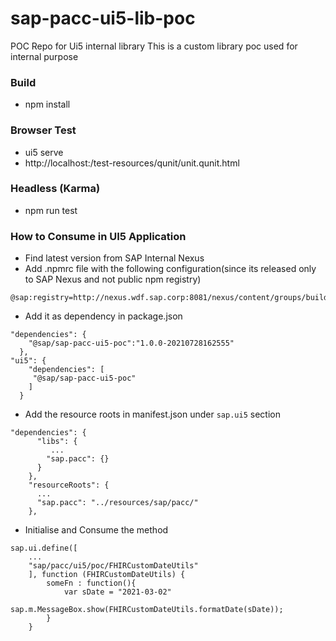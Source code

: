# sap-pacc-ui5-lib-poc
POC Repo for Ui5 internal library
This is a custom library poc used for internal purpose
### Build
* npm install
### Browser Test 
* ui5 serve
* http://localhost:<port>/test-resources/qunit/unit.qunit.html
### Headless (Karma)
* npm run test
### How to Consume in UI5 Application
* Find latest version from SAP Internal Nexus  
* Add .npmrc file with the following configuration(since its released only to SAP Nexus and not public npm registry)
```
@sap:registry=http://nexus.wdf.sap.corp:8081/nexus/content/groups/build.milestones.npm
```
* Add it as dependency in package.json
```
"dependencies": {
    "@sap/sap-pacc-ui5-poc":"1.0.0-20210728162555"
  },
"ui5": {
    "dependencies": [
     "@sap/sap-pacc-ui5-poc"
    ]
  }
``` 
* Add the resource roots in manifest.json under `sap.ui5` section
```
"dependencies": {
      "libs": {
         ...
        "sap.pacc": {}
      }
    },
    "resourceRoots": {
      ...
      "sap.pacc": "../resources/sap/pacc/"
    },
```
* Initialise and Consume the method
```
sap.ui.define([
    ...
    "sap/pacc/ui5/poc/FHIRCustomDateUtils"
    ], function (FHIRCustomDateUtils) {
        someFn : function(){
            var sDate = "2021-03-02"
            sap.m.MessageBox.show(FHIRCustomDateUtils.formatDate(sDate));
        }
    }
```



